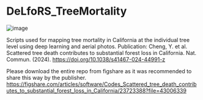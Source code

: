 # DeLfoRS_TreeMortality

![image](https://github.com/user-attachments/assets/50dba75d-3938-4f7f-a790-feede233f9a3)


Scripts used for mapping tree mortality in California at the individual tree level using deep learning and aerial photos.
Publication: Cheng, Y. et al. Scattered tree death contributes to substantial forest loss in California. Nat. Commun. (2024). https://doi.org/10.1038/s41467-024-44991-z

Please download the entire repo from figshare as it was recommended to share this way by the publisher.
https://figshare.com/articles/software/Codes_Scattered_tree_death_contributes_to_substantial_forest_loss_in_California/23723388?file=43006339

